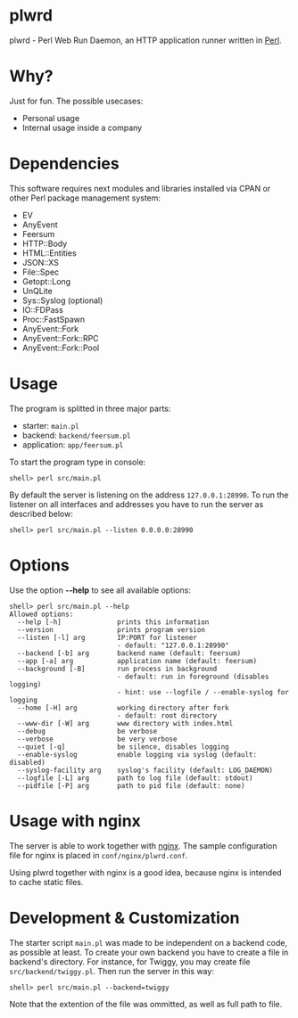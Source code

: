 # plwrd

plwrd - Perl Web Run Daemon, an HTTP application runner written in [Perl](http://www.perl.org).

# Why?

Just for fun. The possible usecases:

* Personal usage
* Internal usage inside a company

# Dependencies

This software requires next modules and libraries installed
via CPAN or other Perl package management system:

* EV
* AnyEvent
* Feersum
* HTTP::Body
* HTML::Entities
* JSON::XS
* File::Spec
* Getopt::Long
* UnQLite
* Sys::Syslog (optional)
* IO::FDPass
* Proc::FastSpawn
* AnyEvent::Fork
* AnyEvent::Fork::RPC
* AnyEvent::Fork::Pool

# Usage

The program is splitted in three major parts:

* starter: <code>main.pl</code>
* backend: <code>backend/feersum.pl</code>
* application: <code>app/feersum.pl</code>

To start the program type in console:

```
shell> perl src/main.pl
```

By default the server is listening on the address <code>127.0.0.1:28990</code>.
To run the listener on all interfaces and addresses you have to run 
the server as described below:

```
shell> perl src/main.pl --listen 0.0.0.0:28990
```

# Options

Use the option **--help** to see all available options:

```
shell> perl src/main.pl --help
Allowed options:
  --help [-h]              prints this information
  --version                prints program version
  --listen [-l] arg        IP:PORT for listener
                           - default: "127.0.0.1:28990"
  --backend [-b] arg       backend name (default: feersum)
  --app [-a] arg           application name (default: feersum)
  --background [-B]        run process in background
                           - default: run in foreground (disables logging)
                           - hint: use --logfile / --enable-syslog for logging
  --home [-H] arg          working directory after fork
                           - default: root directory
  --www-dir [-W] arg       www directory with index.html
  --debug                  be verbose
  --verbose                be very verbose
  --quiet [-q]             be silence, disables logging
  --enable-syslog          enable logging via syslog (default: disabled)
  --syslog-facility arg    syslog's facility (default: LOG_DAEMON)
  --logfile [-L] arg       path to log file (default: stdout)
  --pidfile [-P] arg       path to pid file (default: none)
```

# Usage with nginx

The server is able to work together with [nginx](http://nginx.org).
The sample configuration file for nginx is placed in <code>conf/nginx/plwrd.conf</code>.

Using plwrd together with nginx is a good idea, because nginx is intended 
to cache static files.

# Development & Customization

The starter script <code>main.pl</code> was made to be independent
on a backend code, as possible at least.
To create your own backend you have to create a file in backend's directory.
For instance, for Twiggy, you may create file <code>src/backend/twiggy.pl</code>.
Then run the server in this way:

```
shell> perl src/main.pl --backend=twiggy
```

Note that the extention of the file was ommitted, as well as full path to
file.

